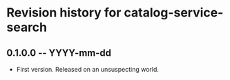 # Revision history for catalog-service-search

## 0.1.0.0  -- YYYY-mm-dd

* First version. Released on an unsuspecting world.
